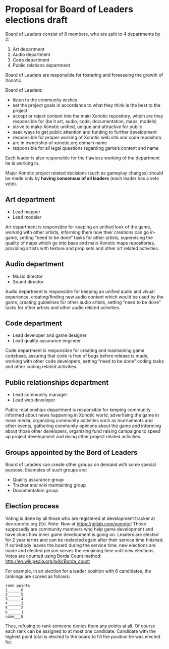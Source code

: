 Proposal for Board of Leaders elections draft
=============================================

Board of Leaders consist of 8 members, who are split to 4 departments by 2:

1.  Art department
1.  Audio department
1.  Code department
1.  Public relations department

Board of Leaders are responsible for fostering and foreseeing the growth of Xonotic.

Board of Leaders:
-   listen to the community wishes
-   set the project goals in accordance to what they think is the best to the project
-   accept or reject content into the main Xonotic repository, which are they responsible for (be it art, audio, code, documentation, maps, models)
-   strive to make Xonotic unified, unique and attractive for public
-   seek ways to get public attention and funding to further development
-   responsible for proper working of Xonotic web site and code repository
-   are in ownership of xonotic.org domain name
-   responsible for all legal questions regarding game’s content and name

Each leader is also responsible for the flawless working of the department he is working in.

Major Xonotic project related decisions (such as gameplay changes) should be made only by **having consensus of all leaders** (each leader has a veto vote).

Art department
--------------

-   Lead mapper
-   Lead modeler

Art department is responsible for keeping an unified look of the game, working with other artists, informing them how their creations can go in-game, setting “need to be done” tasks for other artists, supervising the quality of maps which go into base and main Xonotic maps repositories, providing artists with texture and prop sets and other art related activities.

Audio department
----------------

-   Music director
-   Sound director

Audio department is responsible for keeping an unified audio and visual experience, creating/finding new audio content which would be used by the game, creating guidelines for other audio artists, setting “need to be done” tasks for other artists and other audio related activities.

Code department
---------------

-   Lead developer and game designer
-   Lead quality assurance engineer

Code department is responsible for creating and maintaining game codebase, assuring that code is free of bugs before release is made, working with other code developers, setting “need to be done” coding tasks and other coding related activities.

Public relationships department
-------------------------------

-   Lead community manager
-   Lead web developer

Public relationships department is responsible for keeping community informed about news happening in Xonotic world, advertising the game in mass media, organizing community activities such as tournaments and other events, gathering community opinions about the game and informing about those other developers, organizing fund raising campaigns to speed up project development and doing other project related activities.

Groups appointed by the Bord of Leaders
---------------------------------------

Board of Leaders can create other groups on demand with some special purpose. Examples of such groups are:

-   Quality assurance group
-   Tracker and wiki maintaining group
-   Documentation group

Election process
----------------

Voting is done by all those who are registered at development tracker at dev.xonotic.org [Ed. Note: Now at https://gitlab.com/xonotic] Those supposedly are community members who help game development and have clues how inner game development is going on. Leaders are elected for 2 year terms and can be reelected again after their service time finished. If somebody leaves the board during the service time, new elections are made and elected person serves the remaining time until new elections.
Votes are counted using Borda Count method: http://en.wikipedia.org/wiki/Borda_count

For example, in an election for a leader position with 6 candidates, the rankings are scored as follows:

    rank points
    1______6
    2______5
    3______4
    4______3
    5______2
    6______1
    none___0

Thus, refusing to rank someone denies them any points at all. Of course each rank can be assigned to at most one candidate.
Candidate with the highest point total is elected to the board to fill the position he was elected for.

